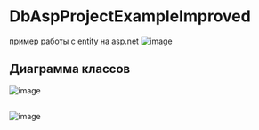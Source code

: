 # DbAspProjectExampleImproved
 пример работы с entity на asp.net
![image](https://github.com/fishman123456/DbAspProjectExampleImproved/assets/106389581/b2b97f7c-6649-406b-8580-610c353a7569)
## Диаграмма классов
![image](https://github.com/fishman123456/DbAspProjectExampleImproved/assets/106389581/9e45acdb-d7fd-4eb6-a4fb-4b43fce4cd04)
##
![image](https://github.com/fishman123456/DbAspProjectExampleImproved/assets/106389581/20beef4b-71c2-4eb1-a2dd-6443bf01b576)



